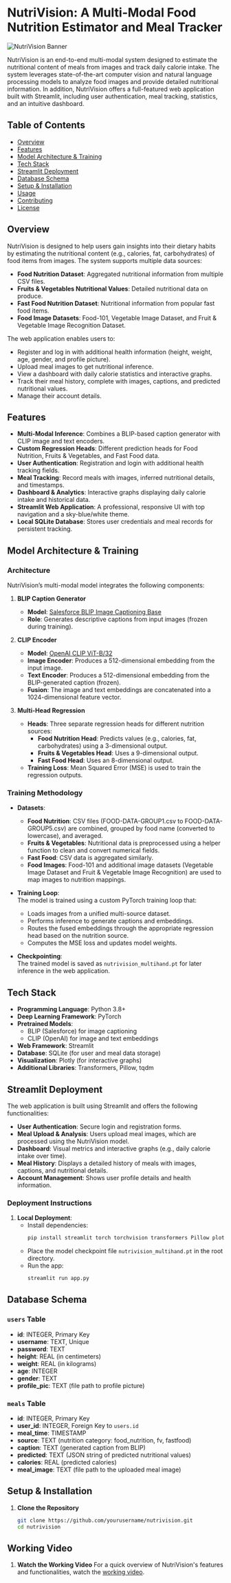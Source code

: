 # NutriVision: A Multi-Modal Food Nutrition Estimator and Meal Tracker

![NutriVision Banner](assets/banner.png)

NutriVision is an end-to-end multi-modal system designed to estimate the nutritional content of meals from images and track daily calorie intake. The system leverages state-of-the-art computer vision and natural language processing models to analyze food images and provide detailed nutritional information. In addition, NutriVision offers a full-featured web application built with Streamlit, including user authentication, meal tracking, statistics, and an intuitive dashboard.

## Table of Contents

- [Overview](#overview)
- [Features](#features)
- [Model Architecture & Training](#model-architecture--training)
- [Tech Stack](#tech-stack)
- [Streamlit Deployment](#streamlit-deployment)
- [Database Schema](#database-schema)
- [Setup & Installation](#setup--installation)
- [Usage](#usage)
- [Contributing](#contributing)
- [License](#license)

## Overview

NutriVision is designed to help users gain insights into their dietary habits by estimating the nutritional content (e.g., calories, fat, carbohydrates) of food items from images. The system supports multiple data sources:
- **Food Nutrition Dataset**: Aggregated nutritional information from multiple CSV files.
- **Fruits & Vegetables Nutritional Values**: Detailed nutritional data on produce.
- **Fast Food Nutrition Dataset**: Nutritional information from popular fast food items.
- **Food Image Datasets**: Food-101, Vegetable Image Dataset, and Fruit & Vegetable Image Recognition Dataset.

The web application enables users to:
- Register and log in with additional health information (height, weight, age, gender, and profile picture).
- Upload meal images to get nutritional inference.
- View a dashboard with daily calorie statistics and interactive graphs.
- Track their meal history, complete with images, captions, and predicted nutritional values.
- Manage their account details.

## Features

- **Multi-Modal Inference**: Combines a BLIP-based caption generator with CLIP image and text encoders.
- **Custom Regression Heads**: Different prediction heads for Food Nutrition, Fruits & Vegetables, and Fast Food data.
- **User Authentication**: Registration and login with additional health tracking fields.
- **Meal Tracking**: Record meals with images, inferred nutritional details, and timestamps.
- **Dashboard & Analytics**: Interactive graphs displaying daily calorie intake and historical data.
- **Streamlit Web Application**: A professional, responsive UI with top navigation and a sky-blue/white theme.
- **Local SQLite Database**: Stores user credentials and meal records for persistent tracking.

## Model Architecture & Training

### Architecture

NutriVision’s multi-modal model integrates the following components:

1. **BLIP Caption Generator**  
   - **Model**: [Salesforce BLIP Image Captioning Base](https://huggingface.co/Salesforce/blip-image-captioning-base)
   - **Role**: Generates descriptive captions from input images (frozen during training).

2. **CLIP Encoder**  
   - **Model**: [OpenAI CLIP ViT-B/32](https://huggingface.co/openai/clip-vit-base-patch32)
   - **Image Encoder**: Produces a 512-dimensional embedding from the input image.
   - **Text Encoder**: Produces a 512-dimensional embedding from the BLIP-generated caption (frozen).
   - **Fusion**: The image and text embeddings are concatenated into a 1024-dimensional feature vector.

3. **Multi-Head Regression**  
   - **Heads**: Three separate regression heads for different nutrition sources:
     - **Food Nutrition Head**: Predicts values (e.g., calories, fat, carbohydrates) using a 3-dimensional output.
     - **Fruits & Vegetables Head**: Uses a 9-dimensional output.
     - **Fast Food Head**: Uses an 8-dimensional output.
   - **Training Loss**: Mean Squared Error (MSE) is used to train the regression outputs.

### Training Methodology

- **Datasets**:  
  - **Food Nutrition**: CSV files (FOOD-DATA-GROUP1.csv to FOOD-DATA-GROUP5.csv) are combined, grouped by food name (converted to lowercase), and averaged.
  - **Fruits & Vegetables**: Nutritional data is preprocessed using a helper function to clean and convert numerical fields.
  - **Fast Food**: CSV data is aggregated similarly.
  - **Food Images**: Food-101 and additional image datasets (Vegetable Image Dataset and Fruit & Vegetable Image Recognition) are used to map images to nutrition mappings.
  
- **Training Loop**:  
  The model is trained using a custom PyTorch training loop that:
  - Loads images from a unified multi-source dataset.
  - Performs inference to generate captions and embeddings.
  - Routes the fused embeddings through the appropriate regression head based on the nutrition source.
  - Computes the MSE loss and updates model weights.
  
- **Checkpointing**:  
  The trained model is saved as `nutrivision_multihand.pt` for later inference in the web application.

## Tech Stack

- **Programming Language**: Python 3.8+
- **Deep Learning Framework**: PyTorch
- **Pretrained Models**:  
  - BLIP (Salesforce) for image captioning  
  - CLIP (OpenAI) for image and text embeddings
- **Web Framework**: Streamlit
- **Database**: SQLite (for user and meal data storage)
- **Visualization**: Plotly (for interactive graphs)
- **Additional Libraries**: Transformers, Pillow, tqdm

## Streamlit Deployment

The web application is built using Streamlit and offers the following functionalities:
- **User Authentication**: Secure login and registration forms.
- **Meal Upload & Analysis**: Users upload meal images, which are processed using the NutriVision model.
- **Dashboard**: Visual metrics and interactive graphs (e.g., daily calorie intake over time).
- **Meal History**: Displays a detailed history of meals with images, captions, and nutritional details.
- **Account Management**: Shows user profile details and health information.

### Deployment Instructions

1. **Local Deployment**:  
   - Install dependencies:
     ```bash
     pip install streamlit torch torchvision transformers Pillow plotly tqdm
     ```
   - Place the model checkpoint file `nutrivision_multihand.pt` in the root directory.
   - Run the app:
     ```bash
     streamlit run app.py
     ```

## Database Schema

### `users` Table
- **id**: INTEGER, Primary Key
- **username**: TEXT, Unique
- **password**: TEXT
- **height**: REAL (in centimeters)
- **weight**: REAL (in kilograms)
- **age**: INTEGER
- **gender**: TEXT
- **profile_pic**: TEXT (file path to profile picture)

### `meals` Table
- **id**: INTEGER, Primary Key
- **user_id**: INTEGER, Foreign Key to `users.id`
- **meal_time**: TIMESTAMP
- **source**: TEXT (nutrition category: food_nutrition, fv, fastfood)
- **caption**: TEXT (generated caption from BLIP)
- **predicted**: TEXT (JSON string of predicted nutritional values)
- **calories**: REAL (predicted calories)
- **meal_image**: TEXT (file path to the uploaded meal image)

## Setup & Installation

1. **Clone the Repository**
   ```bash
   git clone https://github.com/yourusername/nutrivision.git
   cd nutrivision

## Working Video
1. **Watch the Working Video**
    For a quick overview of NutriVision's features and functionalities, watch the [working video](Demo.mp4).
